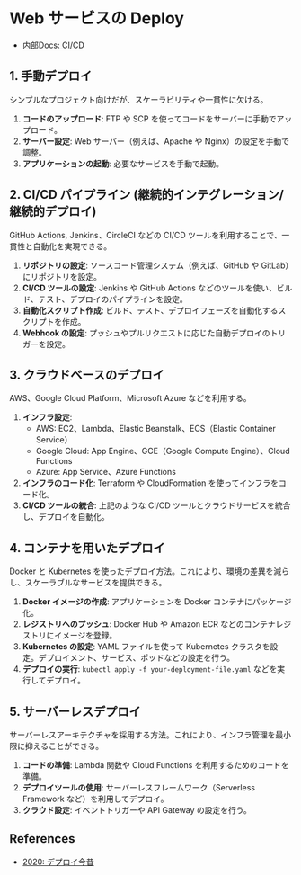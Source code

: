 # Web サービスの Deploy

- [内部Docs: CI/CD](../../devops/ci-cd/README.md)

## 1. 手動デプロイ

シンプルなプロジェクト向けだが、スケーラビリティや一貫性に欠ける。

1. **コードのアップロード**: FTP や SCP を使ってコードをサーバーに手動でアップロード。
2. **サーバー設定**: Web サーバー（例えば、Apache や Nginx）の設定を手動で調整。
3. **アプリケーションの起動**: 必要なサービスを手動で起動。

## 2. CI/CD パイプライン (継続的インテグレーション/継続的デプロイ)

GitHub Actions, Jenkins、CircleCI などの CI/CD ツールを利用することで、一貫性と自動化を実現できる。

1. **リポジトリの設定**: ソースコード管理システム（例えば、GitHub や GitLab）にリポジトリを設定。
2. **CI/CD ツールの設定**: Jenkins や GitHub Actions などのツールを使い、ビルド、テスト、デプロイのパイプラインを設定。
3. **自動化スクリプト作成**: ビルド、テスト、デプロイフェーズを自動化するスクリプトを作成。
4. **Webhook の設定**: プッシュやプルリクエストに応じた自動デプロイのトリガーを設定。

## 3. クラウドベースのデプロイ

AWS、Google Cloud Platform、Microsoft Azure などを利用する。

1. **インフラ設定**:
   - AWS: EC2、Lambda、Elastic Beanstalk、ECS（Elastic Container Service）
   - Google Cloud: App Engine、GCE（Google Compute Engine）、Cloud Functions
   - Azure: App Service、Azure Functions
2. **インフラのコード化**: Terraform や CloudFormation を使ってインフラをコード化。
3. **CI/CD ツールの統合**: 上記のような CI/CD ツールとクラウドサービスを統合し、デプロイを自動化。

## 4. コンテナを用いたデプロイ

Docker と Kubernetes を使ったデプロイ方法。これにより、環境の差異を減らし、スケーラブルなサービスを提供できる。

1. **Docker イメージの作成**: アプリケーションを Docker コンテナにパッケージ化。
2. **レジストリへのプッシュ**: Docker Hub や Amazon ECR などのコンテナレジストリにイメージを登録。
3. **Kubernetes の設定**: YAML ファイルを使って Kubernetes クラスタを設定。デプロイメント、サービス、ポッドなどの設定を行う。
4. **デプロイの実行**: `kubectl apply -f your-deployment-file.yaml` などを実行してデプロイ。

## 5. サーバーレスデプロイ

サーバーレスアーキテクチャを採用する方法。これにより、インフラ管理を最小限に抑えることができる。

1. **コードの準備**: Lambda 関数や Cloud Functions を利用するためのコードを準備。
2. **デプロイツールの使用**: サーバーレスフレームワーク（Serverless Framework など）を利用してデプロイ。
3. **クラウド設定**: イベントトリガーや API Gateway の設定を行う。

## References

- [2020: デプロイ今昔](https://developer.hatenastaff.com/entry/2020/06/26/150300)
